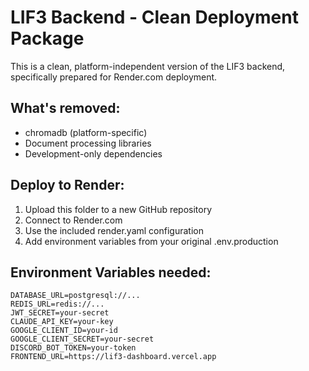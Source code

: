 # LIF3 Backend - Clean Deployment Package

This is a clean, platform-independent version of the LIF3 backend, specifically prepared for Render.com deployment.

## What's removed:
- chromadb (platform-specific)
- Document processing libraries
- Development-only dependencies

## Deploy to Render:
1. Upload this folder to a new GitHub repository
2. Connect to Render.com
3. Use the included render.yaml configuration
4. Add environment variables from your original .env.production

## Environment Variables needed:
```
DATABASE_URL=postgresql://...
REDIS_URL=redis://...
JWT_SECRET=your-secret
CLAUDE_API_KEY=your-key
GOOGLE_CLIENT_ID=your-id
GOOGLE_CLIENT_SECRET=your-secret
DISCORD_BOT_TOKEN=your-token
FRONTEND_URL=https://lif3-dashboard.vercel.app
```